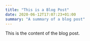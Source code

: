 ```yaml
---
title: "This is a Blog Post"
date: 2020-06-12T17:07:23+01:00
summary: "A summary of a blog post"
---
```


This is the content of the blog post.
